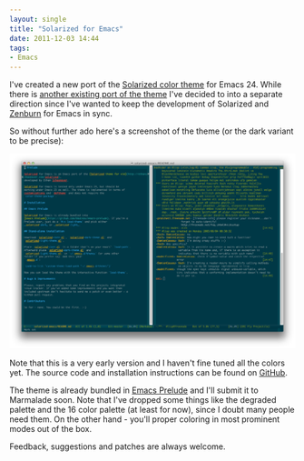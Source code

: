 ```yaml
---
layout: single
title: "Solarized for Emacs"
date: 2011-12-03 14:44
tags:
- Emacs
---
```


I've created a new port of the
[Solarized color theme](http://ethanschoonover.com/solarized) for
Emacs 24. While there is
[another existing port of the theme](https://github.com/sellout/emacs-color-theme-solarized)
I've decided to into a separate direction since I've wanted to keep
the development of Solarized and
[Zenburn](https://github.com/bbatsov/zenburn-emacs) for Emacs in sync.

So without further ado here's a screenshot of the theme (or the dark
variant to be precise):

![Solarized for Emacs](/assets/images/solarized-emacs.png)

Note that this is a very early version and I haven't fine tuned all
the colors yet. The source code and installation instructions can be
found on [GitHub](https://github.com/bbatsov/solarized-emacs).

The theme is already bundled in
[Emacs Prelude](https://github.com/bbatsov/prelude) and I'll
submit it to Marmalade soon. Note that I've dropped some things like
the degraded palette and the 16 color palette (at least for now),
since I doubt many people need them. On the other hand - you'll proper
coloring in most prominent modes out of the box.

Feedback, suggestions and patches are always welcome.
